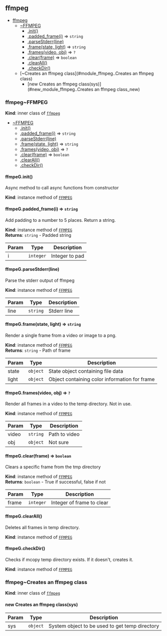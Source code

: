 <a name="module_ffmpeg"></a>

## ffmpeg

* [ffmpeg](#module_ffmpeg)
    * [~FFMPEG](#module_ffmpeg..FFMPEG)
        * [.init()](#module_ffmpeg..FFMPEG+init)
        * [.padded_frame(i)](#module_ffmpeg..FFMPEG+padded_frame) ⇒ <code>string</code>
        * [.parseStderr(line)](#module_ffmpeg..FFMPEG+parseStderr)
        * [.frame(state, light)](#module_ffmpeg..FFMPEG+frame) ⇒ <code>string</code>
        * [.frames(video, obj)](#module_ffmpeg..FFMPEG+frames) ⇒ <code>?</code>
        * [.clear(frame)](#module_ffmpeg..FFMPEG+clear) ⇒ <code>boolean</code>
        * [.clearAll()](#module_ffmpeg..FFMPEG+clearAll)
        * [.checkDir()](#module_ffmpeg..FFMPEG+checkDir)
    * [~Creates an ffmpeg class](#module_ffmpeg..Creates an ffmpeg class)
        * [new Creates an ffmpeg class(sys)](#new_module_ffmpeg..Creates an ffmpeg class_new)

<a name="module_ffmpeg..FFMPEG"></a>

### ffmpeg~FFMPEG
**Kind**: inner class of [<code>ffmpeg</code>](#module_ffmpeg)  

* [~FFMPEG](#module_ffmpeg..FFMPEG)
    * [.init()](#module_ffmpeg..FFMPEG+init)
    * [.padded_frame(i)](#module_ffmpeg..FFMPEG+padded_frame) ⇒ <code>string</code>
    * [.parseStderr(line)](#module_ffmpeg..FFMPEG+parseStderr)
    * [.frame(state, light)](#module_ffmpeg..FFMPEG+frame) ⇒ <code>string</code>
    * [.frames(video, obj)](#module_ffmpeg..FFMPEG+frames) ⇒ <code>?</code>
    * [.clear(frame)](#module_ffmpeg..FFMPEG+clear) ⇒ <code>boolean</code>
    * [.clearAll()](#module_ffmpeg..FFMPEG+clearAll)
    * [.checkDir()](#module_ffmpeg..FFMPEG+checkDir)

<a name="module_ffmpeg..FFMPEG+init"></a>

#### ffmpeG.init()
Async method to call async functions from constructor

**Kind**: instance method of [<code>FFMPEG</code>](#module_ffmpeg..FFMPEG)  
<a name="module_ffmpeg..FFMPEG+padded_frame"></a>

#### ffmpeG.padded\_frame(i) ⇒ <code>string</code>
Add padding to a number to 5 places. Return a string.

**Kind**: instance method of [<code>FFMPEG</code>](#module_ffmpeg..FFMPEG)  
**Returns**: <code>string</code> - Padded string  

| Param | Type | Description |
| --- | --- | --- |
| i | <code>integer</code> | Integer to pad |

<a name="module_ffmpeg..FFMPEG+parseStderr"></a>

#### ffmpeG.parseStderr(line)
Parse the stderr output of ffmpeg

**Kind**: instance method of [<code>FFMPEG</code>](#module_ffmpeg..FFMPEG)  

| Param | Type | Description |
| --- | --- | --- |
| line | <code>string</code> | Stderr line |

<a name="module_ffmpeg..FFMPEG+frame"></a>

#### ffmpeG.frame(state, light) ⇒ <code>string</code>
Render a single frame from a video or image to a png.

**Kind**: instance method of [<code>FFMPEG</code>](#module_ffmpeg..FFMPEG)  
**Returns**: <code>string</code> - Path of frame  

| Param | Type | Description |
| --- | --- | --- |
| state | <code>object</code> | State object containing file data |
| light | <code>object</code> | Object containing color information for frame |

<a name="module_ffmpeg..FFMPEG+frames"></a>

#### ffmpeG.frames(video, obj) ⇒ <code>?</code>
Render all frames in a video to the temp directory.
Not in use.

**Kind**: instance method of [<code>FFMPEG</code>](#module_ffmpeg..FFMPEG)  

| Param | Type | Description |
| --- | --- | --- |
| video | <code>string</code> | Path to video |
| obj | <code>object</code> | Not sure |

<a name="module_ffmpeg..FFMPEG+clear"></a>

#### ffmpeG.clear(frame) ⇒ <code>boolean</code>
Clears a specific frame from the tmp directory

**Kind**: instance method of [<code>FFMPEG</code>](#module_ffmpeg..FFMPEG)  
**Returns**: <code>boolean</code> - True if successful, false if not  

| Param | Type | Description |
| --- | --- | --- |
| frame | <code>integer</code> | Integer of frame to clear |

<a name="module_ffmpeg..FFMPEG+clearAll"></a>

#### ffmpeG.clearAll()
Deletes all frames in temp directory.

**Kind**: instance method of [<code>FFMPEG</code>](#module_ffmpeg..FFMPEG)  
<a name="module_ffmpeg..FFMPEG+checkDir"></a>

#### ffmpeG.checkDir()
Checks if mcopy temp directory exists. If it doesn't,
creates it.

**Kind**: instance method of [<code>FFMPEG</code>](#module_ffmpeg..FFMPEG)  
<a name="module_ffmpeg..Creates an ffmpeg class"></a>

### ffmpeg~Creates an ffmpeg class
**Kind**: inner class of [<code>ffmpeg</code>](#module_ffmpeg)  
<a name="new_module_ffmpeg..Creates an ffmpeg class_new"></a>

#### new Creates an ffmpeg class(sys)

| Param | Type | Description |
| --- | --- | --- |
| sys | <code>object</code> | System object to be used to get temp directory |

